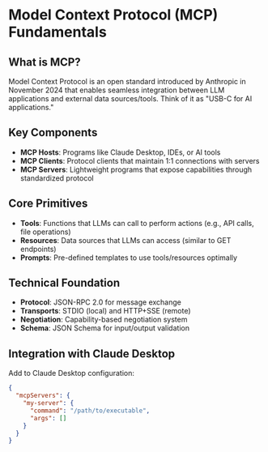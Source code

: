 # Model Context Protocol (MCP) Fundamentals

## What is MCP?
Model Context Protocol is an open standard introduced by Anthropic in November 2024 that enables seamless integration between LLM applications and external data sources/tools. Think of it as "USB-C for AI applications."

## Key Components
- **MCP Hosts**: Programs like Claude Desktop, IDEs, or AI tools
- **MCP Clients**: Protocol clients that maintain 1:1 connections with servers
- **MCP Servers**: Lightweight programs that expose capabilities through standardized protocol

## Core Primitives
- **Tools**: Functions that LLMs can call to perform actions (e.g., API calls, file operations)
- **Resources**: Data sources that LLMs can access (similar to GET endpoints)
- **Prompts**: Pre-defined templates to use tools/resources optimally

## Technical Foundation
- **Protocol**: JSON-RPC 2.0 for message exchange
- **Transports**: STDIO (local) and HTTP+SSE (remote)
- **Negotiation**: Capability-based negotiation system
- **Schema**: JSON Schema for input/output validation

## Integration with Claude Desktop
Add to Claude Desktop configuration:
```json
{
  "mcpServers": {
    "my-server": {
      "command": "/path/to/executable",
      "args": []
    }
  }
}
```